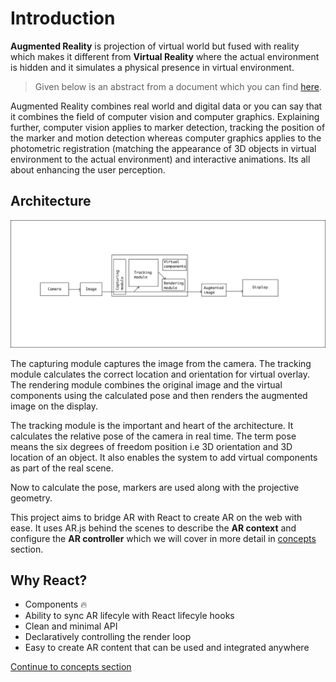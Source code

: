 # Introduction

**Augmented Reality** is projection of virtual world but fused with reality which makes it different from **Virtual Reality** where the actual environment is hidden and it simulates a physical presence in virtual environment.

> Given below is an abstract from a document which you can find [here](http://www.vtt.fi/inf/pdf/science/2012/S3.pdf).

Augmented Reality combines real world and digital data or you can say that it combines the field of computer vision and computer graphics. Explaining further, computer vision applies to marker detection, tracking the position of the marker and motion detection whereas computer graphics applies to the photometric registration (matching the appearance of 3D objects in virtual environment to the actual environment) and interactive animations. Its all about enhancing the user perception.

## Architecture

<p align="center">
  <img src="./architecture.png">
</p>

The capturing module captures the image from the camera. The tracking module calculates the correct location and orientation for virtual overlay. The rendering module combines the original image and the virtual components using the calculated pose and then renders the augmented image on the display.

The tracking module is the important and heart of the architecture. It calculates the relative pose of the camera in real time. The term pose means the six degrees of freedom position i.e 3D orientation and 3D location of an object. It also enables the system to add virtual components as part of the real scene.

Now to calculate the pose, markers are used along with the projective geometry.

This project aims to bridge AR with React to create AR on the web with ease. It uses AR.js behind the scenes to describe the **AR context** and configure the **AR controller** which we will cover in more detail in [concepts](./concepts.md) section.

## Why React?

* Components 🔥
* Ability to sync AR lifecyle with React lifecyle hooks
* Clean and minimal API
* Declaratively controlling the render loop
* Easy to create AR content that can be used and integrated anywhere

[Continue to concepts section](./concepts.md)
